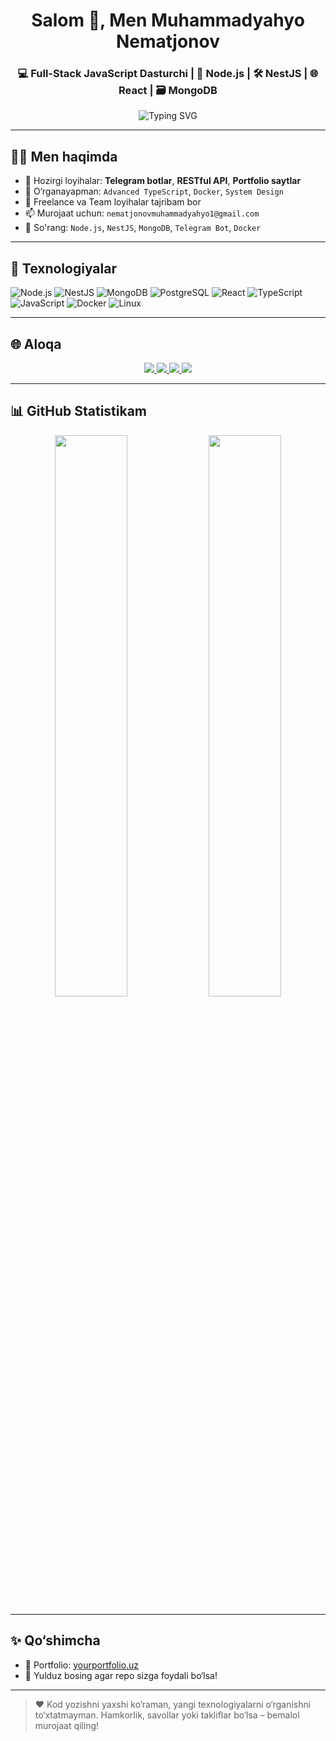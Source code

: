 <h1 align="center">Salom 👋, Men Muhammadyahyo Nematjonov</h1>
<h3 align="center">💻 Full-Stack JavaScript Dasturchi | 🧠 Node.js | 🛠️ NestJS | 🌐 React | 🗃️ MongoDB</h3>

<p align="center">
  <img src="https://readme-typing-svg.demolab.com?font=Fira+Code&duration=3000&pause=1000&color=00FFA1&center=true&vCenter=true&width=500&lines=Assalomu+alaykum+%F0%9F%91%8B;Backend+va+Fullstack+loyihalar+yarataman;Node.js+,+NestJS+,+MongoDB+,+React;O'zbek+Dasturchisi+%F0%9F%87%BE%F0%9F%87%BF" alt="Typing SVG" />
</p>

---

## 🧑‍💻 Men haqimda

- 🔭 Hozirgi loyihalar: **Telegram botlar**, **RESTful API**, **Portfolio saytlar**
- 🌱 O‘rganayapman: `Advanced TypeScript`, `Docker`, `System Design`
- 💼 Freelance va Team loyihalar tajribam bor
- 📫 Murojaat uchun: `nematjonovmuhammadyahyo1@gmail.com`
- 💬 So'rang: `Node.js`, `NestJS`, `MongoDB`, `Telegram Bot`, `Docker`

---

## 🚀 Texnologiyalar

![Node.js](https://img.shields.io/badge/-Node.js-339933?style=flat-square&logo=node.js&logoColor=white)
![NestJS](https://img.shields.io/badge/-NestJS-E0234E?style=flat-square&logo=nestjs&logoColor=white)
![MongoDB](https://img.shields.io/badge/-MongoDB-47A248?style=flat-square&logo=mongodb&logoColor=white)
![PostgreSQL](https://img.shields.io/badge/-PostgreSQL-336791?style=flat-square&logo=postgresql&logoColor=white)
![React](https://img.shields.io/badge/-React-61DAFB?style=flat-square&logo=react&logoColor=white)
![TypeScript](https://img.shields.io/badge/-TypeScript-3178C6?style=flat-square&logo=typescript&logoColor=white)
![JavaScript](https://img.shields.io/badge/-JavaScript-F7DF1E?style=flat-square&logo=javascript&logoColor=black)
![Docker](https://img.shields.io/badge/-Docker-2496ED?style=flat-square&logo=docker&logoColor=white)
![Linux](https://img.shields.io/badge/-Linux-FCC624?style=flat-square&logo=linux&logoColor=black)

---

## 🌐 Aloqa

<p align="center">
  <a href="mailto:nematjonovmuhammadyahyo1@gmail.com">
    <img src="https://img.shields.io/badge/Gmail-D14836?style=for-the-badge&logo=gmail&logoColor=white" />
  </a>
  <a href="https://t.me/your_username">
    <img src="https://img.shields.io/badge/Telegram-2CA5E0?style=for-the-badge&logo=telegram&logoColor=white" />
  </a>
  <a href="https://www.linkedin.com/in/your-linkedin-username">
    <img src="https://img.shields.io/badge/LinkedIn-0077B5?style=for-the-badge&logo=linkedin&logoColor=white" />
  </a>
  <a href="https://github.com/MuhammadyahyoNematjonov">
    <img src="https://img.shields.io/badge/GitHub-100000?style=for-the-badge&logo=github&logoColor=white" />
  </a>
</p>

---

## 📊 GitHub Statistikam

<p align="center">
  <img width="48%" src="https://github-readme-stats.vercel.app/api?username=MuhammadyahyoNematjonov&show_icons=true&theme=tokyonight" />
  <img width="48%" src="https://github-readme-streak-stats.herokuapp.com/?user=MuhammadyahyoNematjonov&theme=tokyonight" />
</p>

---

## ✨ Qo‘shimcha

- 💼 Portfolio: [yourportfolio.uz](https://yourportfolio.uz)
- 🌟 Yulduz bosing agar repo sizga foydali bo‘lsa!

---

> ❤️ Kod yozishni yaxshi ko‘raman, yangi texnologiyalarni o‘rganishni to‘xtatmayman.
> Hamkorlik, savollar yoki takliflar bo‘lsa – bemalol murojaat qiling!

